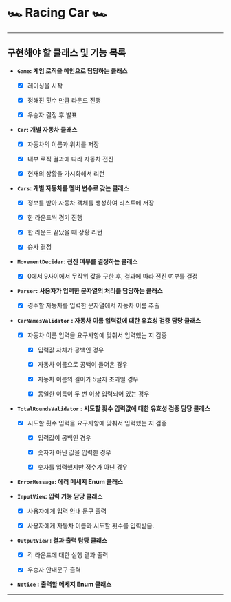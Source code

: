 #  🏎 Racing Car 🏎 

---

## 구현해야 할 클래스 및 기능 목록


- **```Game```: 게임 로직을 메인으로 담당하는 클래스**
  - [x] 레이싱을 시작
  - [x] 정해진 횟수 만큼 라운드 진행
  - [x] 우승자 결정 후 발표


- **```Car```: 개별 자동차 클래스**
  - [x] 자동차의 이름과 위치를 저장
  - [x] 내부 로직 결과에 따라 자동차 전진
  - [x] 현재의 상황을 가시화해서 리턴


- **```Cars```:  개별 자동차를 멤버 변수로 갖는 클래스**
  - [x] 정보를 받아 자동차 객체를 생성하여 리스트에 저장
  - [x] 한 라운드씩 경기 진행
  - [x] 한 라운드 끝났을 때 상황 리턴
  - [x] 승자 결정
  

- **```MovementDecider```: 전진 여부를 결정하는 클래스**
  - [x] 0에서 9사이에서 무작위 값을 구한 후, 결과에 따라 전진 여부를 결정


- **```Parser```: 사용자가 입력한 문자열의 처리를 담당하는 클래스**
  - [x]  경주할 자동차를 입력한 문자열에서 자동차 이름 추출


- **```CarNamesValidator``` : 자동차 이름 입력값에 대한 유효성 검증 담당 클래스**
  - [x] 자동차 이름 입력을 요구사항에 맞춰서 입력했는 지 검증
    - [x] 입력값 자체가 공백인 경우 
    - [x] 자동차 이름으로 공백이 들어온 경우 
    - [x] 자동차 이름의 길이가 5글자 초과일 경우
    - [x] 동일한 이름이 두 번 이상 입력되어 있는 경우


- **```TotalRoundsValidator``` : 시도할 횟수 입력값에 대한 유효성 검증 담당 클래스**
  - [x] 시도할 횟수 입력을 요구사항에 맞춰서 입력했는 지 검증
    - [x] 입력값이 공백인 경우
    - [x] 숫자가 아닌 값을 입력한 경우
    - [x] 숫자를 입력했지만 정수가 아닌 경우


- **```ErrorMessage```: 에러 메세지 Enum 클래스**


- **```InputView```: 입력 기능 담당 클래스**
  - [x] 사용자에게 입력 안내 문구 출력 
  - [x] 사용자에게 자동차 이름과 시도할 횟수를 입력받음.


- **```OutputView``` : 결과 출력 담당 클래스**
  - [x] 각 라운드에 대한 실행 결과 출력
  - [x] 우승자 안내문구 출력


- **```Notice``` : 출력할 메세지 Enum 클래스**






---

